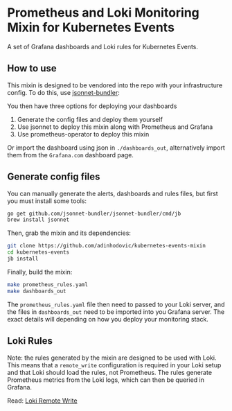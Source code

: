 # Prometheus and Loki Monitoring Mixin for Kubernetes Events

A set of Grafana dashboards and Loki rules for Kubernetes Events.

## How to use

This mixin is designed to be vendored into the repo with your infrastructure config.
To do this, use [jsonnet-bundler](https://github.com/jsonnet-bundler/jsonnet-bundler):

You then have three options for deploying your dashboards

1. Generate the config files and deploy them yourself
2. Use jsonnet to deploy this mixin along with Prometheus and Grafana
3. Use prometheus-operator to deploy this mixin

Or import the dashboard using json in `./dashboards_out`, alternatively import them from the `Grafana.com` dashboard page.

## Generate config files

You can manually generate the alerts, dashboards and rules files, but first you
must install some tools:

```sh
go get github.com/jsonnet-bundler/jsonnet-bundler/cmd/jb
brew install jsonnet
```

Then, grab the mixin and its dependencies:

```sh
git clone https://github.com/adinhodovic/kubernetes-events-mixin
cd kubernetes-events
jb install
```

Finally, build the mixin:

```sh
make prometheus_rules.yaml
make dashboards_out
```

The `prometheus_rules.yaml` file then need to passed
to your Loki server, and the files in `dashboards_out` need to be imported
into you Grafana server. The exact details will depending on how you deploy your
monitoring stack.

## Loki Rules

Note: the rules generated by the mixin are designed to be used with Loki. This means that a `remote_write` configuration is required in your Loki setup and that Loki should load the rules, not Prometheus. The rules generate Prometheus metrics from the Loki logs, which can then be queried in Grafana.

Read: [Loki Remote Write](https://grafana.com/docs/loki/latest/alert/#remote-write)
